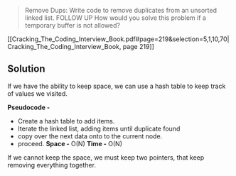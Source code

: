 > Remove Dups: Write code to remove duplicates from an unsorted linked list. FOLLOW UP How would you solve this problem if a temporary buffer is not allowed?

[[Cracking_The_Coding_Interview_Book.pdf#page=219&selection=5,1,10,70|Cracking_The_Coding_Interview_Book, page 219]]

## Solution
If we have the ability to keep space, we can use a hash table to keep track of values we visited. 

**Pseudocode -**
- Create a hash table to add items.
- Iterate the linked list, adding items until duplicate found
- copy over the next data onto to the current node.
- proceed.
**Space -** O(N) **Time -** O(N)

If we cannot keep the space, we must keep two pointers, that keep removing everything together.